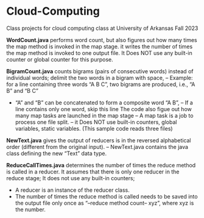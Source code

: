 # Cloud-Computing
Class projects for cloud computing class at University of Arkansas Fall 2023

**WordCount.java** performs word count, but also figures out how many times the map method is invoked in the map stage. it writes the number of times the map method is invoked to one output file. It Does NOT use any built-in counter or global counter for this purpose.

**BigramCount.java** counts bigrams (pairs of consecutive words) instead of individual words; delimit the two words in a bigram with space, – Example: for a line containing three words “A B C”, two bigrams are produced, i.e., “A B” and “B C”
* “A” and “B” can be concatenated to form a composite word “A B”, – If a line contains only one word, skip this line
The code also figue out how many map tasks are launched in the map stage
– A map task is a job to process one file split.
– it Does NOT use built-in counters, global variables, static variables. (This sample code reads three files)

**NewText.java** gives the output of reducers is in the reversed alphabetical order (different from the original input).
– NewText.java contains the java class defining the new “Text” data type.

**ReduceCallTimes.java** determines the number of times the reduce method is called in a reducer. It assumes that there is only one reducer in the reduce stage; It does not use any built-in counters; 
* A reducer is an instance of the reducer class.
* The number of times the reduce method is called needs to be saved into the output file only once as “–reduce method count– xyz”, where xyz is the number.
